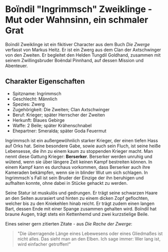 # Boïndil "Ingrimmsch" Zweiklinge - Mut oder Wahnsinn, ein schmaler Grat
Boïndil Zweiklinge ist ein fikitiver Character aus dem Buch _Die Zwerge_ verfasst von Markus Heitz. Er ist ein Zwerg aus dem Clan der Axtschwinger von den Zweiten. Er begleitet den Helden Tungdil Goldhand, zusammen mit seinem Zwillingsbruder Boëndal Pinnhand, auf dessen Mission und Abenteuer.

## Charakter Eigenschaften
* Spitzname: Ingrimmsch
* Geschlecht: Männlich
* Spezies: Zwerg
* Zugehörigkeit: Die Zweiten; Clan Axtschwinger
* Beruf: Krieger; später Herrscher der Zweiten
* Herkunft: Blaues Gebirge
* Waffe: 2 Beile; später Krähenschnabel
* Ehepartner: Smeralda; später Goda Feuermut

Ingrimmsch ist ein außergewöhnlich starker Krieger, der einen tiefen Hass auf Orks hat. Seine besondere Gabe, sowie auch sein Fluch, ist seine heiße Lebensesse, die ihn zu einem kaum zu stoppenden Krieger macht. Man nennt diese Gattung Krieger: **Berserker**. 
Berserker werden unruhig und wütend, wenn sie über längere Zeit keinen Kampf bestreiten können. In einem Kampf kann es durchaus vorkommen, dass Berserker auch ihre Kameraden bekämpfen, wenn sie in blinder Wut um sich schlagen. In Ingrimmsch´s Fall ist sein Bruder der Einzige der ihn beruhigen und aufhalten konnte, ohne dabei in Stücke gehackt zu werden.

Seine Statur ist muskulös und gedrungen. Er trägt seine schwarzen Haare an den Seiten ausrasiert und hinten zu einem dicken Zopf geflochten, welcher bis zu den Kniekehlen hinab reicht. Er trägt zudem einen langen Bart, dessen Ende mit einer Spange zusammen gehalten wird. Boïndil hat braune Augen, trägt stets ein Kettenhemd und zwei kurzstielige Beile.

Eines seiner gern zitierten Zitate - aus _Die Rache der Zwerge_:
> "Die überragende Länge eines Lebewesens oder eines Gliedmaßes ist nicht alles. Das sieht man an den Elben. Ich sage immer: Wer lang ist, wird einfacher getroffen!"